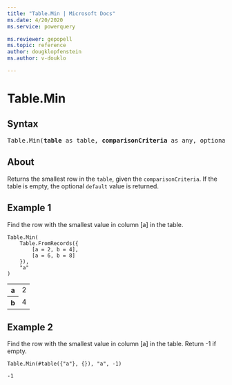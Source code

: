 ```yaml
---
title: "Table.Min | Microsoft Docs"
ms.date: 4/20/2020
ms.service: powerquery

ms.reviewer: gepopell
ms.topic: reference
author: dougklopfenstein
ms.author: v-douklo

---
```

# Table.Min

## Syntax

<pre>
Table.Min(<b>table</b> as table, <b>comparisonCriteria</b> as any, optional <b>default</b> as any) as any
</pre>
  
## About  
Returns the smallest row in the `table`, given the `comparisonCriteria`. If the table is empty, the optional `default` value is returned.

## Example 1
Find the row with the smallest value in column [a] in the table.

```powerquery-m
Table.Min( 
    Table.FromRecords({ 
        [a = 2, b = 4], 
        [a = 6, b = 8] 
    }), 
    "a" 
)
```

<table> <tr> <th>a</th> <td>2</td> </tr> <tr> <th>b</th> <td>4</td> </tr> </table>

## Example 2
Find the row with the smallest value in column [a] in the table. Return -1 if empty.

```powerquery-m
Table.Min(#table({"a"}, {}), "a", -1)
```

`-1`
